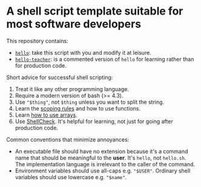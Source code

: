 # A shell script template suitable for most software developers

This repository contains:

* [`hello`](hello): take this script with you and modify it at leisure.
* [`hello-teacher`](hello-teacher): is a commented version of `hello`
  for learning rather than for production code.

Short advice for successful shell scripting:

1. Treat it like any other programming language.
2. Require a modern version of bash (>= 4.3).
3. Use `"$thing"`, not `$thing` unless you want to split the string.
4. Learn the [scoping rules](https://twitter.com/mjambon/status/1264718107861413889)
   and how to use functions.
5. Learn [how to use arrays](https://www.gnu.org/software/bash/manual/bash.html#Arrays).
6. Use [ShellCheck](https://shellcheck.net). It's helpful for
   learning, not just for going after production code.

Common conventions that minimize annoyances:

* An executable file should have no extension because it's a command name that should be
  meaningful to the **user**. It's `hello`, not `hello.sh`. The implementation
  language is irrelevant to the caller of the command.
* Environment variables should use all-caps e.g. `"$USER"`. Ordinary shell
  variables should use lowercase e.g. `"$name"`.
